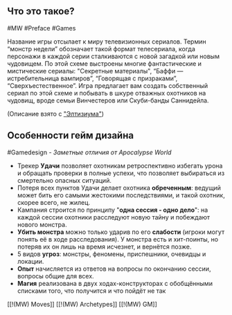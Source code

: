 ## **Что это такое?**

#MW #Preface #Games

Название игры отсылает к миру телевизионных сериалов. Термин “монстр недели” обозначает такой формат телесериала, когда персонажи в каждой серии сталкиваются с новой загадкой или новым чудовищем. По этой схеме выстроены многие фантастические и мистические сериалы: "Секретные материалы", “Баффи — истребительница вампиров”, “Говорящая с призраками”, “Сверхъестественное”. Игра предлагает вам создать собственный сериал по этой схеме и побывать в шкуре отважных охотников на чудовищ, вроде семьи Винчестеров или Скуби-банды Саннидейла.

(Описание взято с ["Элтизиума"](https://vk.com/elysiumrpc))

## Особенности гейм дизайна
#Gamedesign *- Заметные отличия от Apocalypse World*

- Трекер **Удачи** позволяет охотникам ретроспективно избегать урона и обращать проверки в полные успехи, что позволяет выбираться из смертельно опасных ситуаций. 
- Потеря всех пунктов Удачи делает охотника **обреченным**: ведущий может бить его самыми жестокими последствиями, и такой охотник, скорее всего, не жилец. 
- Кампания строится по принципу "**одна сессия - одно дело**": на каждой сессии охотники расследуют новую тайну и побеждают нового монстра. 
- **Убить монстра** можно только ударив по его **слабости** (игроки могут понять её в ходе расследования). У монстра есть и хит-поинты, но потеряв их он лишь на время исчезнет, и вернётся позже.
- 5 видов **угроз**: монстры, феномены, приспешники, очевидцы и локации.
- **Опыт** начисляется из ответов на вопросы по окончанию сессии, вопросы общие для всех.
- **Магия** реализована в двух ходах-конструкторах с обобщёнными списками того, что получится и что пойдёт не так

[[!(MW) Moves]]
[[!(MW) Archetypes]]
[[!(MW) GM]]